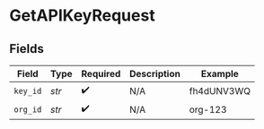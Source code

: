# GetAPIKeyRequest


## Fields

| Field              | Type               | Required           | Description        | Example            |
| ------------------ | ------------------ | ------------------ | ------------------ | ------------------ |
| `key_id`           | *str*              | :heavy_check_mark: | N/A                | fh4dUNV3WQ         |
| `org_id`           | *str*              | :heavy_check_mark: | N/A                | org-123            |
